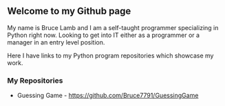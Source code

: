 ## Welcome to my Github page

My name is Bruce Lamb and I am a self-taught programmer specializing in Python right now. Looking to get into IT either as a programmer or a manager in an entry level position.

Here I have links to my Python program repositories which showcase my work. 

### My Repositories

* Guessing Game - <https://github.com/Bruce7791/GuessingGame> 

